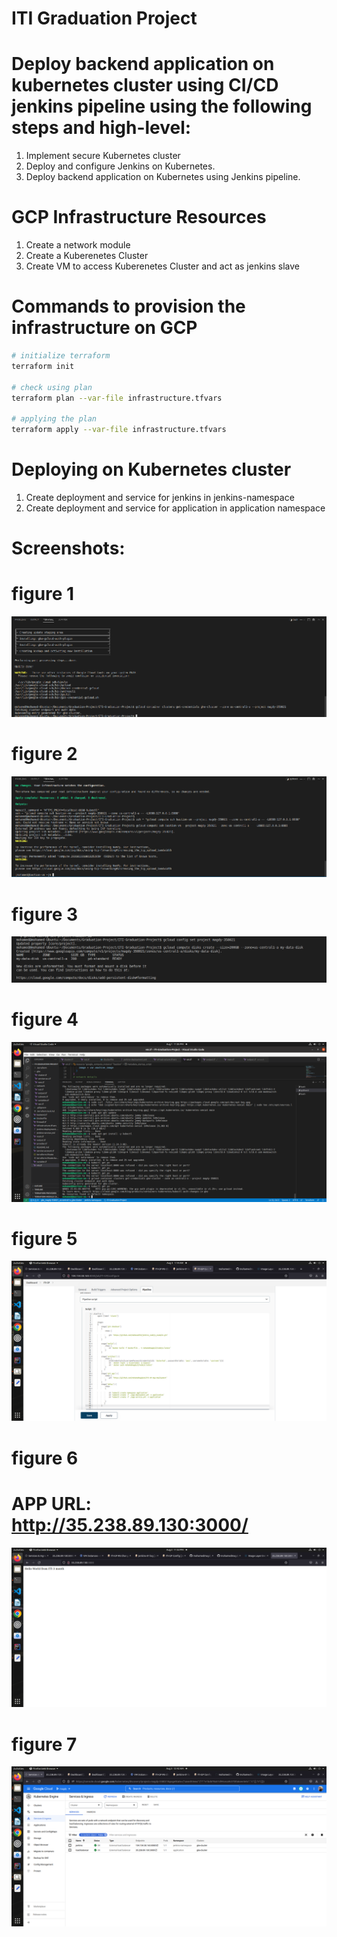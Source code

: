 # ITI Graduation Project

# Deploy backend application on kubernetes cluster using CI/CD jenkins pipeline using the following steps and high-level:
1. Implement secure Kubernetes cluster
2. Deploy and configure Jenkins on Kubernetes.
3. Deploy backend application on Kubernetes using Jenkins pipeline.


# GCP Infrastructure Resources
1. Create a network module
2. Create a Kuberenetes Cluster 
3. Create VM to access Kuberenetes Cluster and act as jenkins slave


# Commands to provision the infrastructure on GCP
```bash
# initialize terraform
terraform init

# check using plan
terraform plan --var-file infrastructure.tfvars

# applying the plan 
terraform apply --var-file infrastructure.tfvars

```

# Deploying on Kubernetes cluster
1. Create deployment and service for jenkins in jenkins-namespace
2. Create deployment and service for application in application namespace

# Screenshots:
# figure 1
![alt](./screenshots/1.png)
# figure 2
![alt](./screenshots/2.png)
# figure 3
![alt](./screenshots/3.png)
# figure 4
![alt](./screenshots/4.png)
# figure 5
![alt](./screenshots/5.png)
# figure 6
# APP URL: http://35.238.89.130:3000/
![alt](./screenshots/6.png)
# figure 7
![alt](./screenshots/7.png)